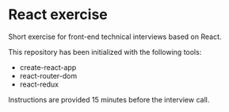 # React exercise
Short exercise for front-end technical interviews based on React.

This repository has been initialized with the following tools:

* create-react-app
* react-router-dom
* react-redux

Instructions are provided 15 minutes before the interview call.
